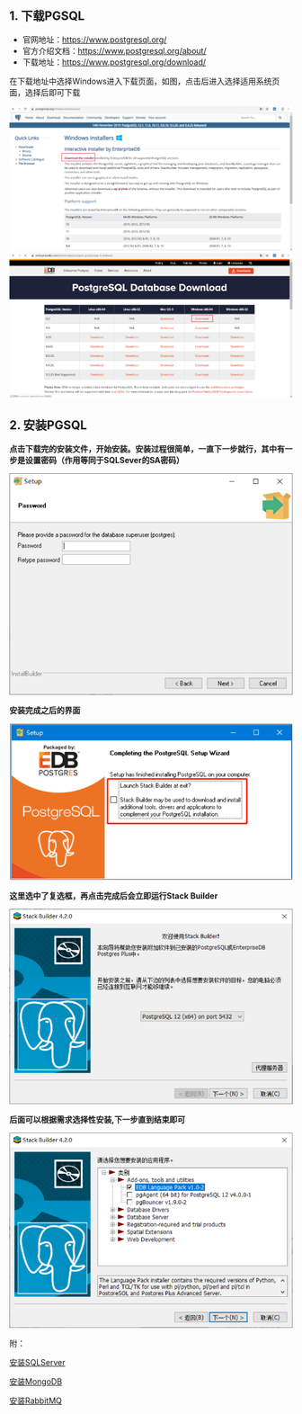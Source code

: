 ## 1. 下载PGSQL

* 官网地址：https://www.postgresql.org/
* 官方介绍文档：https://www.postgresql.org/about/
* 下载地址：https://www.postgresql.org/download/

在下载地址中选择Windows进入下载页面，如图，点击后进入选择适用系统页面，选择后即可下载

![pg](./images/pg1.png)
![pg](./images/pg2.png)

## 2. 安装PGSQL

**点击下载完的安装文件，开始安装。安装过程很简单，一直下一步就行，其中有一步是设置密码（作用等同于SQLSever的SA密码）**

![pg](./images/pg3.png)

**安装完成之后的界面**

![pg](./images/pg4.png)

**这里选中了复选框，再点击完成后会立即运行Stack Builder**

![pg](./images/pg5.png)

**后面可以根据需求选择性安装,下一步直到结束即可**

![pg](./images/pg6.png)

附：

[安装SQLServer](附录/安装SQLServer.md)

[安装MongoDB](附录/安装MongoDB.md)

[安装RabbitMQ](附录/安装RabbitMQ.md)